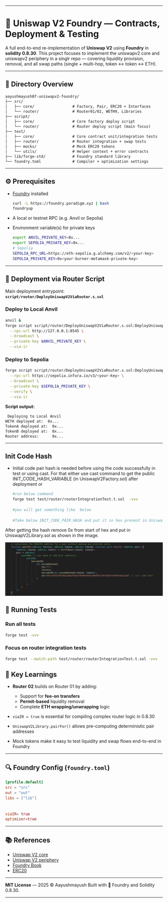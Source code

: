
---

# 🦄 Uniswap V2 Foundry — Contracts, Deployment & Testing

A full end-to-end re-implementation of **Uniswap V2** using **Foundry** in **solidity 0.8.30**.
This project focuses to implement the uniswapv2 core and uniswapv2 periphery in a singlr repo — covering liquidity provision, removal, and all swap paths (single + multi-hop, token ↔ token ↔ ETH).

---

## 📁 Directory Overview

```
aayushmayush07-uniswapv2-foundry/
├── src/
│   ├── core/                 # Factory, Pair, ERC20 + Interfaces
│   └── router/               # Router01/02, WETH9, Libraries
├── script/
│   ├── core/                 # Core factory deploy script
│   └── router/               # Router deploy script (main focus)
├── test/
│   ├── core/                 # Core contract unit/integration tests
│   ├── router/               # Router integration + swap tests
│   ├── mocks/                # Mock ERC20 tokens
│   └── utils/                # Helper context + error contracts
├── lib/forge-std/            # Foundry standard library
└── foundry.toml              # Compiler + optimization settings
```

---

## ⚙️ Prerequisites

* [Foundry](https://book.getfoundry.sh/) installed

  ```bash
  curl -L https://foundry.paradigm.xyz | bash
  foundryup
  ```
* A local or testnet RPC (e.g. Anvil or Sepolia)
* Environment variable(s) for private keys

  ```bash
  export ANVIL_PRIVATE_KEY=0x...
  export SEPOLIA_PRIVATE_KEY=0x...
  # Sepolia
  SEPOLIA_RPC_URL=https://eth-sepolia.g.alchemy.com/v2/<your-key>
  SEPOLIA_PRIVATE_KEY=0x<your-burner-metamask-private-key>

  ```

 

  
---

## 🚀 Deployment via Router Script

Main deployment entrypoint:
**`script/router/DeployUniswapV2ViaRouter.s.sol`**

### Deploy to Local Anvil

```bash
anvil &
forge script script/router/DeployUniswapV2ViaRouter.s.sol:DeployUniswapV2ViaRouter \
  --rpc-url http://127.0.0.1:8545 \
  --broadcast \
  --private-key $ANVIL_PRIVATE_KEY \
  --via-ir
```

### Deploy to Sepolia

```bash
forge script script/router/DeployUniswapV2ViaRouter.s.sol:DeployUniswapV2ViaRouter \
  --rpc-url https://sepolia.infura.io/v3/<your-key> \
  --broadcast \
  --private-key $SEPOLIA_PRIVATE_KEY \
  --verify \
  --via-ir
```

**Script output:**

```
 Deploying to Local Anvil
WETH deployed at:  0x...
TokenA deployed at:  0x...
TokenB deployed at:  0x...
Router address:      0x...
```

---

## Init Code Hash

* Initial code pair hash is needed before using the code successfully in test or using cast. For that either use cast command to get the public INIT_CODE_HASH_VARIABLE (in UniswapV2Factory.sol) after deployment or 

  ```bash
  #run below command
  forge test test/router/routerIntegrationTest.t.sol  -vvv

  #you will get something like  below

  #Take below INIT_CODE_PAIR_HASH and put it in hex present in UniswapV2Library.sol removing 0x from beginning 0x661cd7b53f97d9a236aa55ba2f999ba943e196d5017547d53bfa76e9feda1224
  ```

 After getting the hash remove 0x from start of hex and put in UniswapV2Library.sol as shown in the image. 
 
 ![Alt text](./assets/image.png)



## 🧪 Running Tests

### Run all tests

```bash
forge test -vvv
```

### Focus on router integration tests

```bash
forge test --match-path test/router/routerIntegrationTest.t.sol -vvv
```



## 🧠 Key Learnings

* **Router 02** builds on Router 01 by adding:

  * Support for **fee-on transfers**
  * **Permit-based** liquidity removal
  * Complete **ETH wrapping/unwrapping** logic
* `viaIR = true` is essential for compiling complex router logic in 0.8.30
* `UniswapV2Library.pairFor()` allows pre-computing deterministic pair addresses
* Mock tokens make it easy to test liquidity and swap flows end-to-end in Foundry

---

## 🔍 Foundry Config (`foundry.toml`)

```toml
[profile.default]
src = "src"
out = "out"
libs = ["lib"]


viaIR= true
optimizer=true
```

---

## 📚 References

* [Uniswap V2 core](https://github.com/Uniswap/v2-core)
* [Uniswap V2 periphery](https://github.com/Uniswap/v2-periphery)
* [Foundry Book](https://book.getfoundry.sh/)
* [ERC20](https://github.com/aayushmayush07/erc20contract)
---

**MIT License** — 2025 © Aayushmayush
Built with 🦄 Foundry and Solidity 0.8.30.

---


